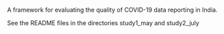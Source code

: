 A framework for evaluating the quality of COVID-19 data reporting in India. 

See the README files in the directories study1_may and study2_july
